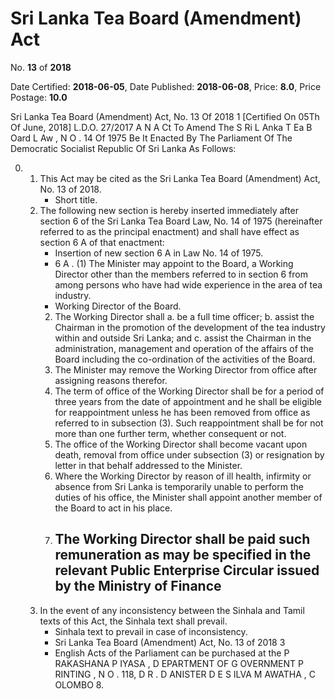 # Sri  Lanka Tea Board   (Amendment) Act

No. **13** of **2018**

Date Certified: **2018-06-05**, Date Published: **2018-06-08**, Price: **8.0**, Price Postage: **10.0**

Sri Lanka Tea Board (Amendment) Act, No. 13 Of 2018 1
[Certified On 05Th Of June, 2018]
L.D.O. 27/2017
A N   A Ct   To   Amend   The  S Ri  L Anka  T Ea  B Oard L Aw , N O . 14  Of  1975
Be It Enacted By The Parliament Of The Democratic Socialist Republic Of Sri Lanka As Follows:

0. 
    1. This Act may be cited as the Sri Lanka Tea Board (Amendment) Act, No. 13 of  2018.
        - Short title.
    2. The following new section is hereby inserted immediately after section 6 of the Sri Lanka Tea Board Law, No. 14 of 1975 (hereinafter referred to as the principal enactment) and shall have effect as section 6 A  of that enactment:
        - Insertion of new section 6 A  in Law No. 14 of 1975.
        - 6 A . (1) The Minister may appoint to the Board, a Working Director other than the members referred to in section 6 from among persons who have had wide experience in the area of tea industry.
        - Working Director of the Board.
        2. The Working Director shall
            a. be a full time officer;
            b. assist the Chairman in the promotion of the development of the tea industry within and outside Sri Lanka; and
            c. assist the Chairman in the administration, management and operation of the affairs of the Board including the co-ordination of the activities of the Board.
        3. The Minister may remove the Working Director from office after assigning reasons therefor.
        4. The term of office of the Working Director shall be for a period of three years from the date of appointment and he shall be eligible for reappointment unless he has been removed from office as referred to in subsection (3). Such reappointment shall be for not more than one further term, whether consequent or not.
        5. The office of the Working Director shall become vacant upon death, removal from office under subsection (3) or resignation by letter in that behalf addressed to the Minister.
        6. Where the Working Director by reason of ill health, infirmity or absence from Sri Lanka is temporarily unable to perform the duties of his office, the Minister shall appoint another member of the Board to act in his place.
        7. The Working Director shall be paid such remuneration as may be specified in the relevant Public Enterprise Circular issued by the Ministry of Finance
            - 
    3. In the event of any inconsistency between the Sinhala and Tamil texts of this Act, the Sinhala text shall prevail.
        - Sinhala text to prevail in case of inconsistency.
        - Sri Lanka Tea Board (Amendment) Act, No. 13 of 2018 3
        - English Acts of the Parliament can be purchased at the P RAKASHANA  P IYASA , D EPARTMENT   OF G OVERNMENT  P RINTING , N O . 118, D R . D ANISTER  D E  S ILVA  M AWATHA , C OLOMBO  8.